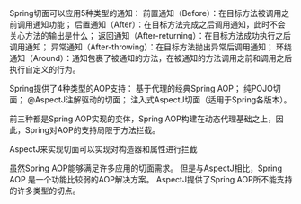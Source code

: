Spring切面可以应用5种类型的通知：
前置通知（Before）：在目标方法被调用之前调用通知功能；
后置通知（After）：在目标方法完成之后调用通知，此时不会关心方法的输出是什么；
返回通知（After-returning）：在目标方法成功执行之后调用通知；
异常通知（After-throwing）：在目标方法抛出异常后调用通知；
环绕通知（Around）：通知包裹了被通知的方法，在被通知的方法调用之前和调用之后执行自定义的行为。


Spring提供了4种类型的AOP支持：
基于代理的经典Spring AOP；
纯POJO切面；
@AspectJ注解驱动的切面；
注入式AspectJ切面（适用于Spring各版本）。

前三种都是Spring AOP实现的变体，Spring AOP构建在动态代理基础之上，因此，Spring对AOP的支持局限于方法拦截。

AspectJ来实现切面可以实现对构造器和属性进行拦截

虽然Spring AOP能够满足许多应用的切面需求。
但是与AspectJ相比，Spring AOP 是一个功能比较弱的AOP解决方案。
AspectJ提供了Spring AOP所不能支持的许多类型的切点。